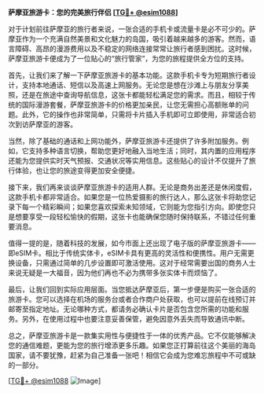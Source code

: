 **萨摩亚旅游卡：您的完美旅行伴侣 [[TG💪+ @esim1088](https://t.me/s/esim1088)]**

对于计划前往萨摩亚的旅行者来说，一张合适的手机卡或流量卡是必不可少的。萨摩亚作为一个充满自然美景和文化魅力的岛国，吸引着越来越多的游客。然而，语言障碍、高昂的漫游费用以及不稳定的网络连接常常让旅行者感到困扰。这时候，萨摩亚旅游卡便成为了一位贴心的“旅行管家”，为您的旅程提供全方位的支持。

首先，让我们来了解一下萨摩亚旅游卡的基本功能。这款手机卡专为短期旅行者设计，支持本地通话、短信以及高速上网服务。无论您是想在沙滩上与朋友分享美照，还是在旅途中查询导航信息，这张卡都能轻松满足您的需求。而且，相较于传统的国际漫游套餐，萨摩亚旅游卡的价格更加亲民，让您无需担心高额账单的问题。此外，它的操作也非常简单，只需将卡片插入手机即可立即使用，非常适合初次到访萨摩亚的游客。

当然，除了基础的通话和上网功能外，萨摩亚旅游卡还提供了许多附加服务。例如，它支持多种语言切换，帮助您更好地融入当地生活；同时，其内置的应用程序还能为您提供实时天气预报、交通状况等实用信息。这些贴心的设计不仅提升了旅行体验，也让您的旅途变得更加安全便捷。

接下来，我们再来谈谈萨摩亚旅游卡的适用人群。无论是商务出差还是休闲度假，这款手机卡都非常适合。如果您是一位热爱摄影的旅行达人，那么这张卡将助您记录下每一个精彩瞬间；如果您喜欢探索未知领域，它则能为您指引方向。即使您只是想要享受一段轻松愉快的假期，这张卡也能确保您随时保持联系，不错过任何重要消息。

值得一提的是，随着科技的发展，如今市面上还出现了电子版的萨摩亚旅游卡——即eSIM卡。相比于传统实体卡，eSIM卡具有更高的灵活性和便携性。用户无需更换设备，只需通过简单的几步设置即可激活使用。这对于经常需要出国的商务人士来说无疑是一大福音，因为他们再也不必为携带多张实体卡而烦恼了。

最后，让我们回到实际应用层面。当您抵达萨摩亚后，第一步便是购买一张合适的旅游卡。您可以选择在机场的服务台或者合作商户处获取，也可以提前在线预订并邮寄至指定地址。无论哪种方式，都请务必确认卡片是否包含您所需的功能和服务。另外，在使用过程中也要注意妥善保管，避免因意外丢失而导致通讯中断。

总之，萨摩亚旅游卡是一款集实用性与便捷性于一体的优秀产品。它不仅能够解决您的通信难题，更能为您的旅行增添更多乐趣。如果您正打算前往这个美丽的海岛国家，请不要犹豫，赶紧为自己准备一张吧！相信它会成为您难忘旅程中不可或缺的一部分。

[[TG💪+ @esim1088](https://t.me/s/esim1088) ![Image](https://i.postimg.cc/4NQfJmqS/Snipaste-2025-05-13-00-14-12.png)]